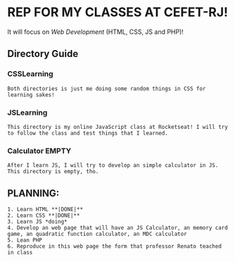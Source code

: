 # REP FOR MY CLASSES AT CEFET-RJ!

It will focus on *Web Development* (HTML, CSS, JS and PHP)! 



## Directory Guide


### CSSLearning
	Both directories is just me doing some random things in CSS for learning sakes!


### JSLearning
	This directory is my online JavaScript class at Rocketseat! I will try to follow the class and test things that I learned. 


### Calculator **EMPTY**
	After I learn JS, I will try to develop an simple calculator in JS. This directory is empty, tho. 



## PLANNING:
	1. Learn HTML **|DONE|**  
	2. Learn CSS **|DONE|**  
	3. Learn JS *doing*  
	4. Develop an web page that will have an JS Calculator, an memory card   game, an quadratic function calculator, an MDC calculator  
	5. Lean PHP  
	6. Reproduce in this web page the form that professor Renato teached in class  

  


